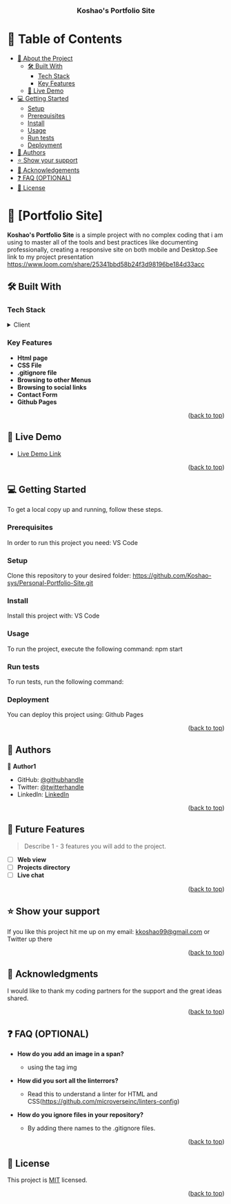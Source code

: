 <a name="readme-top"></a>

<div align="center">
  <br/>

  <h3><b>Koshao's Portfolio Site</b></h3>

</div>

# 📗 Table of Contents

- [📖 About the Project](#about-project)
  - [🛠 Built With](#built-with)
    - [Tech Stack](#tech-stack)
    - [Key Features](#key-features)
  - [🚀 Live Demo](#live-demo)
- [💻 Getting Started](#getting-started)
  - [Setup](#setup)
  - [Prerequisites](#prerequisites)
  - [Install](#install)
  - [Usage](#usage)
  - [Run tests](#run-tests)
  - [Deployment](#triangular_flag_on_post-deployment)
- [👥 Authors](#authors)
- [⭐️ Show your support](#support)
- [🙏 Acknowledgements](#acknowledgements)
- [❓ FAQ (OPTIONAL)](#faq)
- [📝 License](#license)


# 📖 [Portfolio Site] <a name="about-project"></a>

**Koshao's Portfolio Site** is a simple project with no complex coding that i am using to master all of the tools and best practices like documenting professionally, creating a responsive site on both mobile and Desktop.See link to my project presentation https://www.loom.com/share/25341bbd58b24f3d98196be184d33acc

## 🛠 Built With <a name="built-with"></a>

### Tech Stack <a name="tech-stack"></a>

<details>
  <summary>Client</summary>
  <ul>
    <li><a href="https://html.com/">Html</a></li>
  </ul>
  <ul>
    <li><a href="https://web.dev/learn/css/">CSS</a></li>
  </ul>
</details>

<!-- Features -->

### Key Features <a name="key-features"></a>

- **Html page**
- **CSS File**
- **.gitignore file**
- **Browsing to other Menus**
- **Browsing to social links**
- **Contact Form**
- **Github Pages**

<p align="right">(<a href="#readme-top">back to top</a>)</p>

<!-- LIVE DEMO -->

## 🚀 Live Demo <a name="live-demo"></a>

- [Live Demo Link](https://koshao-sys.github.io/)

<p align="right">(<a href="#readme-top">back to top</a>)</p>

<!-- GETTING STARTED -->

## 💻 Getting Started <a name="getting-started"></a>


To get a local copy up and running, follow these steps.

### Prerequisites

In order to run this project you need: VS Code

<!--
Example command:

```sh
 gem install rails
```
 -->

### Setup

Clone this repository to your desired folder: https://github.com/Koshao-sys/Personal-Portfolio-Site.git

<!--
Example commands:

```sh
  cd my-folder
  git clone git@github.com:myaccount/my-project.git
```
--->

### Install

Install this project with: VS Code

<!--
Example command:

```sh
  cd my-project
  gem install
```
--->

### Usage

To run the project, execute the following command: npm start

<!--
Example command:

```sh
  rails server
```
--->

### Run tests

To run tests, run the following command:

<!--
Example command:

```sh
  bin/rails test test/models/article_test.rb
```
--->

### Deployment

You can deploy this project using: Github Pages

<!--
Example:

```sh

```
 -->

<p align="right">(<a href="#readme-top">back to top</a>)</p>

<!-- AUTHORS -->

## 👥 Authors <a name="authors"></a>


👤 **Author1**

- GitHub: [@githubhandle](https://github.com/koshao-sys)
- Twitter: [@twitterhandle](https://twitter.com/koshao)
- LinkedIn: [LinkedIn](https://linkedin.com/in/koshao)

<p align="right">(<a href="#readme-top">back to top</a>)</p>

<!-- FUTURE FEATURES -->

## 🔭 Future Features <a name="future-features"></a>

> Describe 1 - 3 features you will add to the project.

- [ ] **Web view**
- [ ] **Projects directory**
- [ ] **Live chat**

<p align="right">(<a href="#readme-top">back to top</a>)</p>

<!-- SUPPORT -->

## ⭐️ Show your support <a name="support"></a>

If you like this project hit me up on my email: kkoshao99@gmail.com or Twitter up there

<p align="right">(<a href="#readme-top">back to top</a>)</p>

<!-- ACKNOWLEDGEMENTS -->

## 🙏 Acknowledgments <a name="acknowledgements"></a>


I would like to thank my coding partners for the support and the great ideas shared.

<p align="right">(<a href="#readme-top">back to top</a>)</p>

<!-- FAQ (optional) -->

## ❓ FAQ (OPTIONAL) <a name="faq"></a>

- **How do you add an image in a span?**
  - using the tag img

- **How did you sort all the linterrors?**

  - Read this to understand a linter for HTML and CSS(https://github.com/microverseinc/linters-config)

- **How do you ignore files in your repository?**

  - By adding there names to the .gitignore files.

<p align="right">(<a href="#readme-top">back to top</a>)</p>

<!-- LICENSE -->

## 📝 License <a name="license"></a>

This project is [MIT](./LICENSE) licensed.

<p align="right">(<a href="#readme-top">back to top</a>)</p>